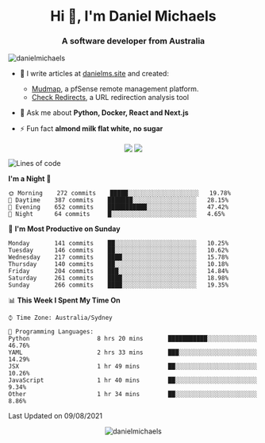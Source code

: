 <h1 align="center">Hi 👋, I'm Daniel Michaels</h1>
<h3 align="center">A software developer from Australia</h3>
<p align="left"> <img src="https://komarev.com/ghpvc/?username=danielmichaels" alt="danielmichaels" /> </p>

- 📝 I write articles at [danielms.site](https://danielms.site?ref=danielmichaels-github) and created:
    - [Mudmap](https://mudmap.io?ref=danielmichaels-github), a pfSense remote management platform.
    - [Check Redirects](https://www.check-redirects.com?ref=danielmichaels-github), a URL redirection analysis tool
- 💬 Ask me about **Python, Docker, React and Next.js**

- ⚡ Fun fact **almond milk flat white, no sugar**

<p align="center">
<a href="https://twitter.com/dansult" target="_blank"><img align="center" src="https://img.shields.io/badge/twitter-%231DA1F2.svg?&style=for-the-badge&logo=twitter&logoColor=white"></a>
<a href="https://linkedin.com/in/daniel-michaels" target="_blank"><img align="center" src="https://img.shields.io/badge/linkedin-%230077B5.svg?&style=for-the-badge&logo=linkedin&logoColor=white"></a>
</p>

<!--START_SECTION:waka-->
![Lines of code](https://img.shields.io/badge/From%20Hello%20World%20I%27ve%20Written-394589%20lines%20of%20code-blue)

**I'm a Night 🦉** 

```text
🌞 Morning    272 commits    █████░░░░░░░░░░░░░░░░░░░░   19.78% 
🌆 Daytime    387 commits    ███████░░░░░░░░░░░░░░░░░░   28.15% 
🌃 Evening    652 commits    ███████████░░░░░░░░░░░░░░   47.42% 
🌙 Night      64 commits     █░░░░░░░░░░░░░░░░░░░░░░░░   4.65%

```
📅 **I'm Most Productive on Sunday** 

```text
Monday       141 commits    ██░░░░░░░░░░░░░░░░░░░░░░░   10.25% 
Tuesday      146 commits    ██░░░░░░░░░░░░░░░░░░░░░░░   10.62% 
Wednesday    217 commits    ████░░░░░░░░░░░░░░░░░░░░░   15.78% 
Thursday     140 commits    ██░░░░░░░░░░░░░░░░░░░░░░░   10.18% 
Friday       204 commits    ███░░░░░░░░░░░░░░░░░░░░░░   14.84% 
Saturday     261 commits    ████░░░░░░░░░░░░░░░░░░░░░   18.98% 
Sunday       266 commits    ████░░░░░░░░░░░░░░░░░░░░░   19.35%

```


📊 **This Week I Spent My Time On** 

```text
⌚︎ Time Zone: Australia/Sydney

💬 Programming Languages: 
Python                   8 hrs 20 mins       ███████████░░░░░░░░░░░░░░   46.76% 
YAML                     2 hrs 33 mins       ███░░░░░░░░░░░░░░░░░░░░░░   14.29% 
JSX                      1 hr 49 mins        ██░░░░░░░░░░░░░░░░░░░░░░░   10.26% 
JavaScript               1 hr 40 mins        ██░░░░░░░░░░░░░░░░░░░░░░░   9.34% 
Other                    1 hr 34 mins        ██░░░░░░░░░░░░░░░░░░░░░░░   8.86%

```


 Last Updated on 09/08/2021
<!--END_SECTION:waka-->

<p align="center"> <img src="https://github-readme-stats.vercel.app/api?username=danielmichaels&show_icons=true" alt="danielmichaels" /> </p>

